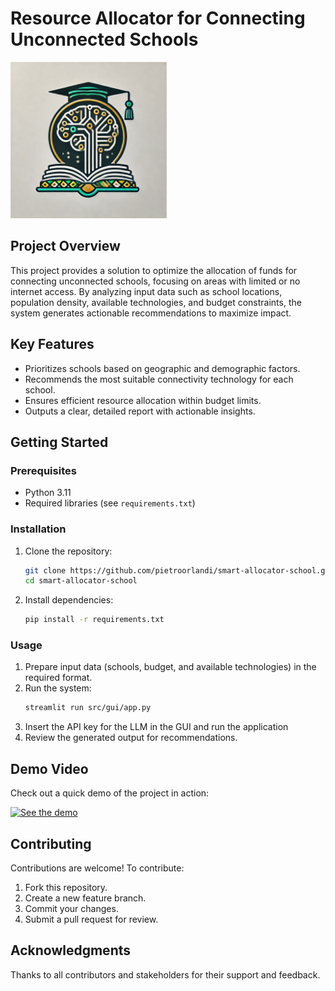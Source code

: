 # Resource Allocator for Connecting Unconnected Schools

<img src="image/logo.png" alt="Project Logo" width="250" />

## Project Overview
This project provides a solution to optimize the allocation of funds for connecting unconnected schools, focusing on areas with limited or no internet access. By analyzing input data such as school locations, population density, available technologies, and budget constraints, the system generates actionable recommendations to maximize impact.

## Key Features
- Prioritizes schools based on geographic and demographic factors.
- Recommends the most suitable connectivity technology for each school.
- Ensures efficient resource allocation within budget limits.
- Outputs a clear, detailed report with actionable insights.

## Getting Started
### Prerequisites
- Python 3.11
- Required libraries (see `requirements.txt`)

### Installation
1. Clone the repository:
   ```bash
   git clone https://github.com/pietroorlandi/smart-allocator-school.git
   cd smart-allocator-school
   ```
2. Install dependencies:
   ```bash
   pip install -r requirements.txt
   ```

### Usage
1. Prepare input data (schools, budget, and available technologies) in the required format.
2. Run the system:
   ```bash
   streamlit run src/gui/app.py
   ```
4. Insert the API key for the LLM in the GUI and run the application
3. Review the generated output for recommendations.

## Demo Video
Check out a quick demo of the project in action:

[![See the demo](https://img.youtube.com/vi/UyJ5z9j-nJE&ab_channel=PietroAnonimo/0.jpg)](https://www.youtube.com/watch?v=UyJ5z9j-nJE&ab_channel=PietroAnonimo)


## Contributing
Contributions are welcome! To contribute:
1. Fork this repository.
2. Create a new feature branch.
3. Commit your changes.
4. Submit a pull request for review.


## Acknowledgments
Thanks to all contributors and stakeholders for their support and feedback.
